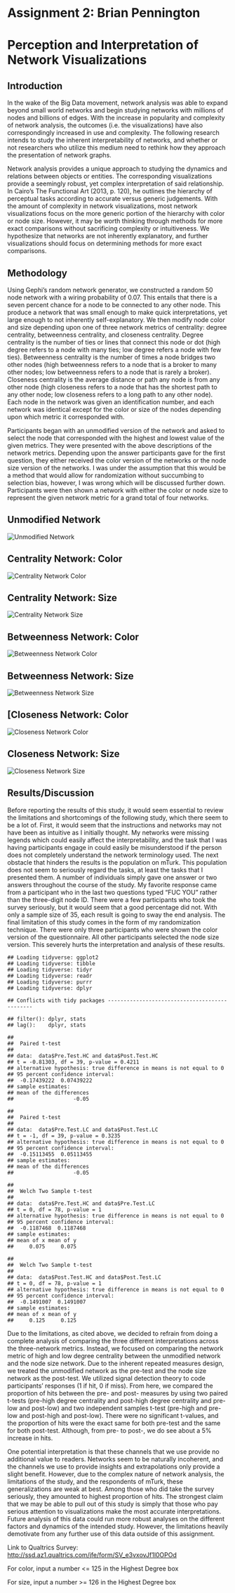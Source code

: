 Assignment 2: Brian Pennington
================

Perception and Interpretation of Network Visualizations
=======================================================

Introduction
------------

In the wake of the Big Data movement, network analysis was able to expand beyond small world networks and begin studying networks with millions of nodes and billions of edges. With the increase in popularity and complexity of network analysis, the outcomes (i.e. the visualizations) have also correspondingly increased in use and complexity. The following research intends to study the inherent interpretability of networks, and whether or not researchers who utilize this medium need to rethink how they approach the presentation of network graphs.

Network analysis provides a unique approach to studying the dynamics and relations between objects or entities. The corresponding visualizations provide a seemingly robust, yet complex interpretation of said relationship. In Cairo’s The Functional Art (2013, p. 120), he outlines the hierarchy of perceptual tasks according to accurate versus generic judgements. With the amount of complexity in network visualizations, most network visualizations focus on the more generic portion of the hierarchy with color or node size. However, it may be worth thinking through methods for more exact comparisons without sacrificing complexity or intuitiveness. We hypothesize that networks are not inherently explanatory, and further visualizations should focus on determining methods for more exact comparisons.

Methodology
-----------

Using Gephi’s random network generator, we constructed a random 50 node network with a wiring probability of 0.07. This entails that there is a seven percent chance for a node to be connected to any other node. This produce a network that was small enough to make quick interpretations, yet large enough to not inherently self-explanatory. We then modify node color and size depending upon one of three network metrics of centrality: degree centrality, betweenness centrality, and closeness centrality. Degree centrality is the number of ties or lines that connect this node or dot (high degree refers to a node with many ties; low degree refers a node with few ties). Betweenness centrality is the number of times a node bridges two other nodes (high betweenness refers to a node that is a broker to many other nodes; low betweenness refers to a node that is rarely a broker). Closeness centrality is the average distance or path any node is from any other node (high closeness refers to a node that has the shortest path to any other node; low closeness refers to a long path to any other node). Each node in the network was given an identification number, and each network was identical except for the color or size of the nodes depending upon which metric it corresponded with.

Participants began with an unmodified version of the network and asked to select the node that corresponded with the highest and lowest value of the given metrics. They were presented with the above descriptions of the network metrics. Depending upon the answer participants gave for the first question, they either received the color version of the networks or the node size version of the networks. I was under the assumption that this would be a method that would allow for randomization without succumbing to selection bias, however, I was wrong which will be discussed further down. Participants were then shown a network with either the color or node size to represent the given network metric for a grand total of four networks.

Unmodified Network
------------------

![Unmodified Network](../Assignment%202/Networks/Control.png)

Centrality Network: Color
-------------------------

![Centrality Network Color](../Assignment%202/Networks/degree%20continuous%20color.png)

Centrality Network: Size
------------------------

![Centrality Network Size](../Assignment%202/Networks/degree%20by%20size.png)

Betweenness Network: Color
--------------------------

![Betweenness Network Color](../Assignment%202/Networks/betweenness%20continuous%20color.png)

Betweenness Network: Size
-------------------------

![Betweenness Network Size](../Assignment%202/Networks/betweenness%20size.png)

\[Closeness Network: Color
--------------------------

![Closeness Network Color](../Assignment%202/Networks/closeness%20continuos%20color.png)

Closeness Network: Size
-----------------------

![Closeness Network Size](../Assignment%202/Networks/closeness%20size.png)

Results/Discussion
------------------

Before reporting the results of this study, it would seem essential to review the limitations and shortcomings of the following study, which there seem to be a lot of. First, it would seem that the instructions and networks may not have been as intuitive as I initially thought. My networks were missing legends which could easily affect the interpretability, and the task that I was having participants engage in could easily be misunderstood if the person does not completely understand the network terminology used. The next obstacle that hinders the results is the population on mTurk. This population does not seem to seriously regard the tasks, at least the tasks that I presented them. A number of individuals simply gave one answer or two answers throughout the course of the study. My favorite response came from a participant who in the last two questions typed “FUC YOU” rather than the three-digit node ID. There were a few participants who took the survey seriously, but it would seem that a good percentage did not. With only a sample size of 35, each result is going to sway the end analysis. The final limitation of this study comes in the form of my randomization technique. There were only three participants who were shown the color version of the questionnaire. All other participants selected the node size version. This severely hurts the interpretation and analysis of these results.

    ## Loading tidyverse: ggplot2
    ## Loading tidyverse: tibble
    ## Loading tidyverse: tidyr
    ## Loading tidyverse: readr
    ## Loading tidyverse: purrr
    ## Loading tidyverse: dplyr

    ## Conflicts with tidy packages ----------------------------------------------

    ## filter(): dplyr, stats
    ## lag():    dplyr, stats

    ## 
    ##  Paired t-test
    ## 
    ## data:  data$Pre.Test.HC and data$Post.Test.HC
    ## t = -0.81303, df = 39, p-value = 0.4211
    ## alternative hypothesis: true difference in means is not equal to 0
    ## 95 percent confidence interval:
    ##  -0.17439222  0.07439222
    ## sample estimates:
    ## mean of the differences 
    ##                   -0.05

    ## 
    ##  Paired t-test
    ## 
    ## data:  data$Pre.Test.LC and data$Post.Test.LC
    ## t = -1, df = 39, p-value = 0.3235
    ## alternative hypothesis: true difference in means is not equal to 0
    ## 95 percent confidence interval:
    ##  -0.15113455  0.05113455
    ## sample estimates:
    ## mean of the differences 
    ##                   -0.05

    ## 
    ##  Welch Two Sample t-test
    ## 
    ## data:  data$Pre.Test.HC and data$Pre.Test.LC
    ## t = 0, df = 78, p-value = 1
    ## alternative hypothesis: true difference in means is not equal to 0
    ## 95 percent confidence interval:
    ##  -0.1187468  0.1187468
    ## sample estimates:
    ## mean of x mean of y 
    ##     0.075     0.075

    ## 
    ##  Welch Two Sample t-test
    ## 
    ## data:  data$Post.Test.HC and data$Post.Test.LC
    ## t = 0, df = 78, p-value = 1
    ## alternative hypothesis: true difference in means is not equal to 0
    ## 95 percent confidence interval:
    ##  -0.1491007  0.1491007
    ## sample estimates:
    ## mean of x mean of y 
    ##     0.125     0.125

Due to the limitations, as cited above, we decided to refrain from doing a complete analysis of comparing the three different interpretations across the three-network metrics. Instead, we focused on comparing the network metric of high and low degree centrality between the unmodified network and the node size network. Due to the inherent repeated measures design, we treated the unmodified network as the pre-test and the node size network as the post-test. We utilized signal detection theory to code participants’ responses (1 if hit, 0 if miss). From here, we compared the proportion of hits between the pre- and post- measures by using two paired t-tests (pre-high degree centrality and post-high degree centrality and pre-low and post-low) and two independent samples t-test (pre-high and pre-low and post-high and post-low). There were no significant t-values, and the proportion of hits were the exact same for both pre-test and the same for both post-test. Although, from pre- to post-, we do see about a 5% increase in hits.

One potential interpretation is that these channels that we use provide no additional value to readers. Networks seem to be naturally incoherent, and the channels we use to provide insights and extrapolations only provide a slight benefit. However, due to the complex nature of network analysis, the limitations of the study, and the respondents of mTurk, these generalizations are weak at best. Among those who did take the survey seriously, they amounted to highest proportion of hits. The strongest claim that we may be able to pull out of this study is simply that those who pay serious attention to visualizations make the most accurate interpretations. Future analysis of this data could run more robust analyses on the different factors and dynamics of the intended study. However, the limitations heavily demotivate from any further use of this data outside of this assignment.

Link to Qualtrics Survey: <http://ssd.az1.qualtrics.com/jfe/form/SV_e3vxovJf1l0OPOd>

For color, input a number &lt;= 125 in the Highest Degree box

For size, input a number &gt;= 126 in the Highest Degree box
